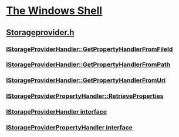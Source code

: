 # [The Windows Shell](../_shell/index.md)
## [Storageprovider.h](index.md)
### [IStorageProviderHandler::GetPropertyHandlerFromFileId](../storageprovider/nf-storageprovider-istorageproviderhandler-getpropertyhandlerfromfileid.md)
### [IStorageProviderHandler::GetPropertyHandlerFromPath](../storageprovider/nf-storageprovider-istorageproviderhandler-getpropertyhandlerfrompath.md)
### [IStorageProviderHandler::GetPropertyHandlerFromUri](../storageprovider/nf-storageprovider-istorageproviderhandler-getpropertyhandlerfromuri.md)
### [IStorageProviderPropertyHandler::RetrieveProperties](../storageprovider/nf-storageprovider-istorageproviderpropertyhandler-retrieveproperties.md)
### [IStorageProviderHandler interface](../storageprovider/nn-storageprovider-istorageproviderhandler.md)
### [IStorageProviderPropertyHandler interface](../storageprovider/nn-storageprovider-istorageproviderpropertyhandler.md)
